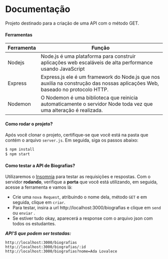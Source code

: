 # Documentação

Projeto destinado para a criação de uma API com o método GET. 

#### Ferramentas

| Ferramenta | Função |
| ------ | ------ |
| Nodejs | Node.js é uma plataforma para construir aplicações web escaláveis de alta performance usando JavaScript |
| Express |  Express.js ele é um framework do Node.js que nos auxilia na construção das nossas aplicações Web, baseado no protocolo HTTP.|
| Nodemon | O Nodemon é uma biblioteca que reinicia automaticamente o servidor Node toda vez que uma alteração é realizada. | 

#### Como rodar o projeto?
Após você clonar o projeto, certifique-se que você está na pasta que contém o arquivo ```server.js```. Em seguida, siga os passos abaixo:

```sh
$ npm install
$ npm start
```

#### Como testar a API de Biografias?

Utilizaremos o [Insomnia](https://insomnia.rest/) para testar as requisições e respostas. Com o servidor **rodando**, verifique a **porta** que você está utilizando, em seguida, acesse a ferramenta e vamos lá:

* Crie uma ```nova Request```, atribuindo o nome dela, método ```GET``` e em seguida, clique em ```criar```.
* Para testar, insira a url http://localhost:3000/biografias e clique em ```send``` ou ```enviar``` .
* Se estiver tudo okay, aparecerá a response com o arquivo json com todos os estudantes. 

***API'S que podem ser testadas:***

```
http://localhost:3000/biografias
http://localhost:3000/biografias/:id
http://localhost:3000/biografias?nome=Ada Lovalece
```


